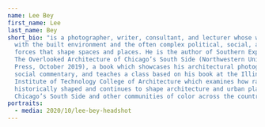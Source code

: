 ```yaml
---
name: Lee Bey
first_name: Lee
last_name: Bey
short_bio: "is a photographer, writer, consultant, and lecturer whose work deals
  with the built environment and the often complex political, social, and racial
  forces that shape spaces and places. He is the author of Southern Exposure:
  The Overlooked Architecture of Chicago’s South Side (Northwestern University
  Press, October 2019), a book which showcases his architectural photography and
  social commentary, and teaches a class based on his book at the Illinois
  Institute of Technology College of Architecture which examines how race has
  historically shaped and continues to shape architecture and urban planning in
  Chicago’s South Side and other communities of color across the country. "
portraits:
  - media: 2020/10/lee-bey-headshot
---
```

